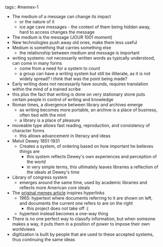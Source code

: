 tags:: #memex-1

- The medium of a message can change its impact
	- or the nature of it
	- ice age cave messages - the context of them being hidden away, hard to access changes the message
- The medium is the message (JOUR 1001 moment)
- New technologies push away old ones, make them less useful
- Medium is something that carries something else
	- the relationship between medium and message is important
- writing systems: not necessarily written words as typically understood, can come in many forms 
	- come from a need for a system to count
	- a group can have a writing system but still be illiterate, as it is not widely spread? i think that was the point being made?
- Early writing does not necessarily have sounds, requires translation within the mind of a trained scribe
- this plus the fact that writing is done on very stationary stone puts certain people in control of writing and knowledge
- Roman times, a divergence between library and archives emerge
	- as writing becomes more portable, an archive is a place of business, often tied with the mint
	- a library is a place of pleasure
- moveable type allows fast reading, reproduction, and consistency of character forms
	- this allows advancement in literacy and ideas
- Melvil Dewey 1851-1931
	- Creates a system, of ordering based on how important he believes things are
		- this system reflects Dewey's own experiences and perception of the world
		- in very simple terms, this ultimately leaves libraries a reflection of the ideals at Dewey's time
- Library of congress system
	- emerges around the same time, used by academic libraries and reflects more American core ideals
- The [original memex article](https://www.theatlantic.com/magazine/archive/1945/07/as-we-may-think/303881/) inspires hyperlinks
	- 1965: hypertext where documents referring to it are shown on left, and documents the current one refers to are on the right
		- this project does not take off :(
	- hypertext instead becomes a one-way thing
- There is no one perfect way to classify information, but when someone makes a way, it puts them in a position of power to impose their own worldviews
- digitization is built by people that are used to these accepted systems, thus continuing the same ideas 